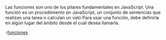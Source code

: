 Las funciones son uno de los pilares fundamentales en JavaScript. 
Una función es un procedimiento en JavaScript, un conjunto de sentencias 
que realizan una tarea o calculan un valo
Para usar una función, debe definirla en algún lugar del ámbito desde el cual desea llamarla.

-[funciones](https://tutobasico.com/definir-funciones-javascript/)

